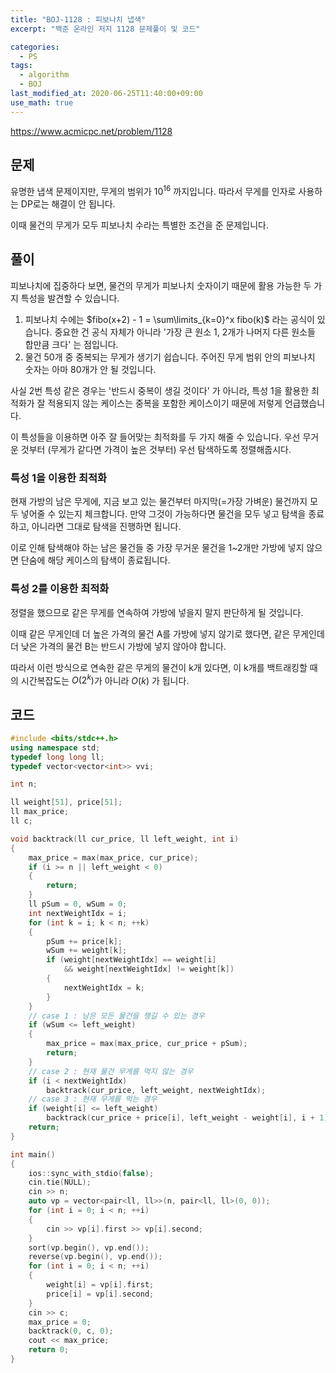 ```yaml
---
title: "BOJ-1128 : 피보나치 냅색"
excerpt: "백준 온라인 저지 1128 문제풀이 및 코드"

categories:
  - PS
tags:
  - algorithm
  - BOJ
last_modified_at: 2020-06-25T11:40:00+09:00
use_math: true
---
```


<https://www.acmicpc.net/problem/1128>

## 문제
유명한 냅색 문제이지만, 무게의 범위가 $10^{16}$ 까지입니다. 따라서 무게를 인자로 사용하는  DP로는 해결이 안 됩니다.

이때 물건의 무게가 모두 피보나치 수라는 특별한 조건을 준 문제입니다.

## 풀이
피보나치에 집중하다 보면, 물건의 무게가 피보나치 숫자이기 때문에 활용 가능한 두 가지 특성을 발견할 수 있습니다.

1. 피보나치 수에는 $fibo(x+2) - 1 = \sum\limits_{k=0}^x fibo(k)$ 라는 공식이 있습니다.
   중요한 건 공식 자체가 아니라 '가장 큰 원소 1, 2개가 나머지 다른 원소들 합만큼 크다' 는 점입니다.
2. 물건 50개 중 중복되는 무게가 생기기 쉽습니다. 주어진 무게 범위 안의 피보나치 숫자는 아마 80개가 안 될 것입니다.

사실 2번 특성 같은 경우는 '반드시 중복이 생길 것이다' 가 아니라, 특성 1을 활용한 최적화가 잘 적용되지 않는 케이스는 중복을 포함한 케이스이기 때문에 저렇게 언급했습니다.

이 특성들을 이용하면 아주 잘 들어맞는 최적화를 두 가지 해줄 수 있습니다. 우선 무거운 것부터 (무게가 같다면 가격이 높은 것부터) 우선 탐색하도록 정렬해줍시다.

### 특성 1을 이용한 최적화
현재 가방의 남은 무게에, 지금 보고 있는 물건부터 마지막(=가장 가벼운) 물건까지 모두 넣어줄 수 있는지 체크합니다.
만약 그것이 가능하다면 물건을 모두 넣고 탐색을 종료하고, 아니라면 그대로 탐색을 진행하면 됩니다.

이로 인해 탐색해야 하는 남은 물건들 중 가장 무거운 물건을 1~2개만 가방에 넣지 않으면 단숨에 해당 케이스의 탐색이 종료됩니다.

### 특성 2를 이용한 최적화
정렬을 했으므로 같은 무게를 연속하여 가방에 넣을지 말지 판단하게 될 것입니다.

이때 같은 무게인데 더 높은 가격의 물건 A를 가방에 넣지 않기로 했다면, 같은 무게인데 더 낮은 가격의 물건 B는 반드시 가방에 넣지 않아야 합니다.

따라서 이런 방식으로 연속한 같은 무게의 물건이 k개 있다면, 이 k개를 백트래킹할 때의 시간복잡도는 $O(2^k)$가 아니라 $O(k)$ 가 됩니다.


## 코드


```cpp
#include <bits/stdc++.h>
using namespace std;
typedef long long ll;
typedef vector<vector<int>> vvi;

int n;

ll weight[51], price[51];
ll max_price;
ll c;

void backtrack(ll cur_price, ll left_weight, int i)
{
    max_price = max(max_price, cur_price);
    if (i >= n || left_weight < 0)
    {
        return;
    }
    ll pSum = 0, wSum = 0;
    int nextWeightIdx = i;
    for (int k = i; k < n; ++k)
    {
        pSum += price[k];
        wSum += weight[k];
        if (weight[nextWeightIdx] == weight[i]
            && weight[nextWeightIdx] != weight[k])
        {
            nextWeightIdx = k;
        }
    }
    // case 1 : 남은 모든 물건을 챙길 수 있는 경우
    if (wSum <= left_weight)
    {
        max_price = max(max_price, cur_price + pSum);
        return;
    }
    // case 2 : 현재 물건 무게를 먹지 않는 경우
    if (i < nextWeightIdx)
        backtrack(cur_price, left_weight, nextWeightIdx);
    // case 3 : 현재 무게를 먹는 경우
    if (weight[i] <= left_weight)
        backtrack(cur_price + price[i], left_weight - weight[i], i + 1);
    return;
}

int main()
{
    ios::sync_with_stdio(false);
    cin.tie(NULL);
    cin >> n;
    auto vp = vector<pair<ll, ll>>(n, pair<ll, ll>(0, 0));
    for (int i = 0; i < n; ++i)
    {
        cin >> vp[i].first >> vp[i].second;
    }
    sort(vp.begin(), vp.end());
    reverse(vp.begin(), vp.end());
    for (int i = 0; i < n; ++i)
    {
        weight[i] = vp[i].first;
        price[i] = vp[i].second;
    }
    cin >> c;
    max_price = 0;
    backtrack(0, c, 0);
    cout << max_price;
    return 0;
}
```

